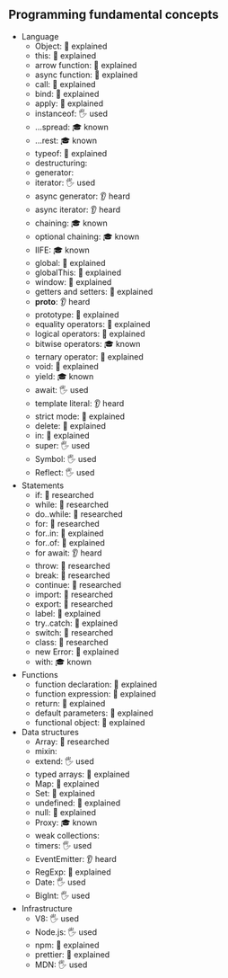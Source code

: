## Programming fundamental concepts

- Language
  - Object: 🙋 explained
  - this: 🙋 explained
  - arrow function: 🙋 explained
  - async function: 🙋 explained
  - call: 🙋 explained
  - bind: 🙋 explained
  - apply: 🙋 explained
  - instanceof: 🖐️ used
  - ...spread: 🎓 known
  - ...rest: 🎓 known
  - typeof: 🙋 explained
  - destructuring: 
  - generator: 
  - iterator: 🖐️ used
  - async generator: 👂 heard
  - async iterator: 👂 heard
  - chaining: 🎓 known
  - optional chaining: 🎓 known
  - IIFE: 🎓 known
  - global: 🙋 explained
  - globalThis: 🙋 explained
  - window: 🙋 explained
  - getters and setters: 🙋 explained
  - __proto__: 👂 heard
  - prototype: 🙋 explained
  - equality operators: 🙋 explained
  - logical operators: 🙋 explained
  - bitwise operators: 🎓 known
  - ternary operator: 🙋 explained
  - void: 🙋 explained
  - yield: 🎓 known
  - await: 🖐️ used
  - template literal: 👂 heard
  - strict mode: 🙋 explained
  - delete: 🙋 explained
  - in: 🙋 explained
  - super: 🖐️ used
  - Symbol: 🖐️ used
  - Reflect: 🖐️ used
- Statements
  - if: 🔬 researched
  - while: 🔬 researched
  - do..while: 🔬 researched
  - for: 🔬 researched
  - for..in: 🙋 explained
  - for..of: 🙋 explained
  - for await: 👂 heard
  - throw: 🔬 researched
  - break: 🔬 researched
  - continue: 🔬 researched
  - import: 🔬 researched
  - export: 🔬 researched
  - label: 🙋 explained
  - try..catch: 🙋 explained
  - switch: 🔬 researched
  - class: 🔬 researched
  - new Error: 🙋 explained
  - with: 🎓 known
- Functions
  - function declaration: 🙋 explained
  - function expression: 🙋 explained
  - return: 🙋 explained
  - default parameters: 🙋 explained
  - functional object: 🙋 explained
- Data structures
  - Array: 🔬 researched
  - mixin: 
  - extend: 🖐️ used
  - typed arrays: 🙋 explained
  - Map: 🙋 explained
  - Set: 🙋 explained
  - undefined: 🙋 explained
  - null: 🙋 explained
  - Proxy: 🎓 known
  - weak collections: 
  - timers: 🖐️ used
  - EventEmitter: 👂 heard
  - RegExp: 🙋 explained
  - Date: 🖐️ used
  - BigInt: 🖐️ used
- Infrastructure
  - V8: 🖐️ used
  - Node.js: 🖐️ used
  - npm: 🙋 explained
  - prettier: 🙋 explained
  - MDN: 🖐️ used
